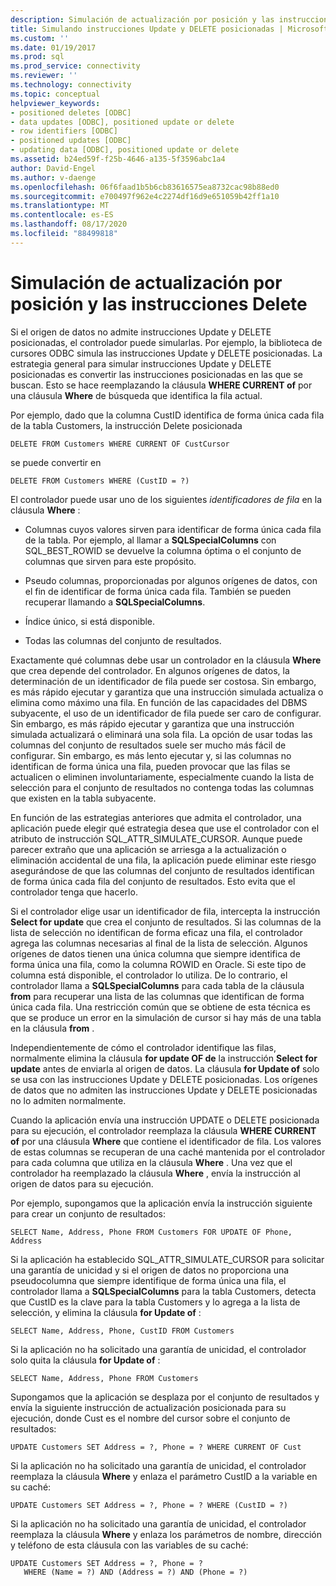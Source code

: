 ```yaml
---
description: Simulación de actualización por posición y las instrucciones Delete
title: Simulando instrucciones Update y DELETE posicionadas | Microsoft Docs
ms.custom: ''
ms.date: 01/19/2017
ms.prod: sql
ms.prod_service: connectivity
ms.reviewer: ''
ms.technology: connectivity
ms.topic: conceptual
helpviewer_keywords:
- positioned deletes [ODBC]
- data updates [ODBC], positioned update or delete
- row identifiers [ODBC]
- positioned updates [ODBC]
- updating data [ODBC], positioned update or delete
ms.assetid: b24ed59f-f25b-4646-a135-5f3596abc1a4
author: David-Engel
ms.author: v-daenge
ms.openlocfilehash: 06f6faad1b5b6cb83616575ea8732cac98b88ed0
ms.sourcegitcommit: e700497f962e4c2274df16d9e651059b42ff1a10
ms.translationtype: MT
ms.contentlocale: es-ES
ms.lasthandoff: 08/17/2020
ms.locfileid: "88499818"
---
```

# <a name="simulating-positioned-update-and-delete-statements"></a>Simulación de actualización por posición y las instrucciones Delete
Si el origen de datos no admite instrucciones Update y DELETE posicionadas, el controlador puede simularlas. Por ejemplo, la biblioteca de cursores ODBC simula las instrucciones Update y DELETE posicionadas. La estrategia general para simular instrucciones Update y DELETE posicionadas es convertir las instrucciones posicionadas en las que se buscan. Esto se hace reemplazando la cláusula **WHERE CURRENT of** por una cláusula **Where** de búsqueda que identifica la fila actual.  
  
 Por ejemplo, dado que la columna CustID identifica de forma única cada fila de la tabla Customers, la instrucción Delete posicionada  
  
```  
DELETE FROM Customers WHERE CURRENT OF CustCursor  
```  
  
 se puede convertir en  
  
```  
DELETE FROM Customers WHERE (CustID = ?)  
```  
  
 El controlador puede usar uno de los siguientes *identificadores de fila* en la cláusula **Where** :  
  
-   Columnas cuyos valores sirven para identificar de forma única cada fila de la tabla. Por ejemplo, al llamar a **SQLSpecialColumns** con SQL_BEST_ROWID se devuelve la columna óptima o el conjunto de columnas que sirven para este propósito.  
  
-   Pseudo columnas, proporcionadas por algunos orígenes de datos, con el fin de identificar de forma única cada fila. También se pueden recuperar llamando a **SQLSpecialColumns**.  
  
-   Índice único, si está disponible.  
  
-   Todas las columnas del conjunto de resultados.  
  
 Exactamente qué columnas debe usar un controlador en la cláusula **Where** que crea depende del controlador. En algunos orígenes de datos, la determinación de un identificador de fila puede ser costosa. Sin embargo, es más rápido ejecutar y garantiza que una instrucción simulada actualiza o elimina como máximo una fila. En función de las capacidades del DBMS subyacente, el uso de un identificador de fila puede ser caro de configurar. Sin embargo, es más rápido ejecutar y garantiza que una instrucción simulada actualizará o eliminará una sola fila. La opción de usar todas las columnas del conjunto de resultados suele ser mucho más fácil de configurar. Sin embargo, es más lento ejecutar y, si las columnas no identifican de forma única una fila, pueden provocar que las filas se actualicen o eliminen involuntariamente, especialmente cuando la lista de selección para el conjunto de resultados no contenga todas las columnas que existen en la tabla subyacente.  
  
 En función de las estrategias anteriores que admita el controlador, una aplicación puede elegir qué estrategia desea que use el controlador con el atributo de instrucción SQL_ATTR_SIMULATE_CURSOR. Aunque puede parecer extraño que una aplicación se arriesga a la actualización o eliminación accidental de una fila, la aplicación puede eliminar este riesgo asegurándose de que las columnas del conjunto de resultados identifican de forma única cada fila del conjunto de resultados. Esto evita que el controlador tenga que hacerlo.  
  
 Si el controlador elige usar un identificador de fila, intercepta la instrucción **Select for update** que crea el conjunto de resultados. Si las columnas de la lista de selección no identifican de forma eficaz una fila, el controlador agrega las columnas necesarias al final de la lista de selección. Algunos orígenes de datos tienen una única columna que siempre identifica de forma única una fila, como la columna ROWID en Oracle. Si este tipo de columna está disponible, el controlador lo utiliza. De lo contrario, el controlador llama a **SQLSpecialColumns** para cada tabla de la cláusula **from** para recuperar una lista de las columnas que identifican de forma única cada fila. Una restricción común que se obtiene de esta técnica es que se produce un error en la simulación de cursor si hay más de una tabla en la cláusula **from** .  
  
 Independientemente de cómo el controlador identifique las filas, normalmente elimina la cláusula **for update OF de** la instrucción **Select for update** antes de enviarla al origen de datos. La cláusula **for Update of** solo se usa con las instrucciones Update y DELETE posicionadas. Los orígenes de datos que no admiten las instrucciones Update y DELETE posicionadas no lo admiten normalmente.  
  
 Cuando la aplicación envía una instrucción UPDATE o DELETE posicionada para su ejecución, el controlador reemplaza la cláusula **WHERE CURRENT of** por una cláusula **Where** que contiene el identificador de fila. Los valores de estas columnas se recuperan de una caché mantenida por el controlador para cada columna que utiliza en la cláusula **Where** . Una vez que el controlador ha reemplazado la cláusula **Where** , envía la instrucción al origen de datos para su ejecución.  
  
 Por ejemplo, supongamos que la aplicación envía la instrucción siguiente para crear un conjunto de resultados:  
  
```  
SELECT Name, Address, Phone FROM Customers FOR UPDATE OF Phone, Address  
```  
  
 Si la aplicación ha establecido SQL_ATTR_SIMULATE_CURSOR para solicitar una garantía de unicidad y si el origen de datos no proporciona una pseudocolumna que siempre identifique de forma única una fila, el controlador llama a **SQLSpecialColumns** para la tabla Customers, detecta que CustID es la clave para la tabla Customers y lo agrega a la lista de selección, y elimina la cláusula **for Update of** :  
  
```  
SELECT Name, Address, Phone, CustID FROM Customers  
```  
  
 Si la aplicación no ha solicitado una garantía de unicidad, el controlador solo quita la cláusula **for Update of** :  
  
```  
SELECT Name, Address, Phone FROM Customers  
```  
  
 Supongamos que la aplicación se desplaza por el conjunto de resultados y envía la siguiente instrucción de actualización posicionada para su ejecución, donde Cust es el nombre del cursor sobre el conjunto de resultados:  
  
```  
UPDATE Customers SET Address = ?, Phone = ? WHERE CURRENT OF Cust  
```  
  
 Si la aplicación no ha solicitado una garantía de unicidad, el controlador reemplaza la cláusula **Where** y enlaza el parámetro CustID a la variable en su caché:  
  
```  
UPDATE Customers SET Address = ?, Phone = ? WHERE (CustID = ?)  
```  
  
 Si la aplicación no ha solicitado una garantía de unicidad, el controlador reemplaza la cláusula **Where** y enlaza los parámetros de nombre, dirección y teléfono de esta cláusula con las variables de su caché:  
  
```  
UPDATE Customers SET Address = ?, Phone = ?  
   WHERE (Name = ?) AND (Address = ?) AND (Phone = ?)  
```

